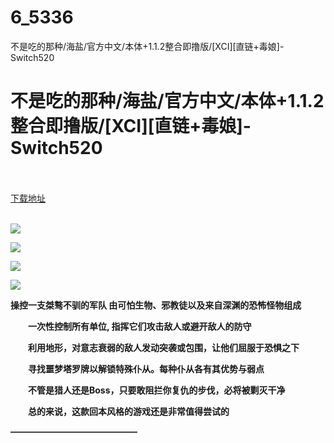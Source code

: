 # 6_5336
不是吃的那种/海盐/官方中文/本体+1.1.2整合即撸版/[XCI][直链+毒娘]-Switch520
# 不是吃的那种/海盐/官方中文/本体+1.1.2整合即撸版/[XCI][直链+毒娘]-Switch520
 <br/></br>
[下载地址](https://www.switch520.cc/article/5336 "下载地址")
<br/></br>

<p><span><strong><img src="http://lalaxiaojiejie.cf/upload/art/20200804-1/a8bfe39210e56e3d070a2f3257ae9ef8.jpg"></strong></span></p>
<p><span><strong><img src="http://lalaxiaojiejie.cf/upload/art_editor/20200804-1/4c4504e6529d617a02e9b731d861459d.jpg"></strong></span></p>
<p><span><strong><img src="http://lalaxiaojiejie.cf/upload/art_editor/20200804-1/4fd098e3a779d6e9c274be5c3cefeb0e.jpg"></strong></span></p>
<p><span><strong><img src="http://lalaxiaojiejie.cf/upload/art_editor/20200804-1/1439b5f6f013ba6359e1f3c1284be50f.jpg"></strong></span></p>
<p><span><strong>操控一支桀骜不驯的军队 由可怕生物、邪教徒以及来自深渊的恐怖怪物组成</strong></span></p>
<p></p>
<p><span><strong>　　一次性控制所有单位, 指挥它们攻击敌人或避开敌人的防守</strong></span></p>
<p></p>
<p><span><strong>　　利用地形，对意志衰弱的敌人发动突袭或包围，让他们屈服于恐惧之下</strong></span></p>
<p></p>
<p><span><strong>　　寻找噩梦塔罗牌以解锁特殊仆从。每种仆从各有其优势与弱点</strong></span></p>
<p></p>
<p><span><strong>　　不管是猎人还是Boss，只要敢阻拦你复仇的步伐，必将被剿灭干净</strong></span></p>
<p></p>
<p><span><strong>　　总的来说，这款回本风格的游戏还是非常值得尝试的</strong></span></p>
<p><span><strong>——————————————–</strong></span></p>
